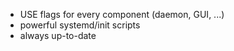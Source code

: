 - USE flags for every component (daemon, GUI, ...)
- powerful systemd/init scripts
- always up-to-date
